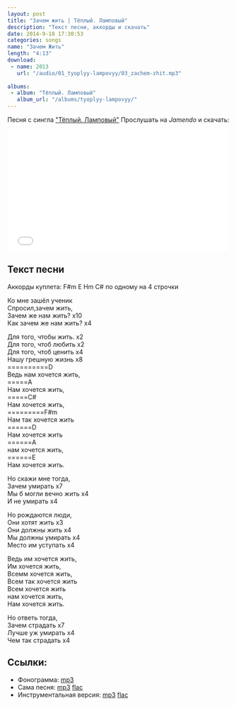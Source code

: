 ```yaml
---
layout: post
title: "Зачем жить | Тёплый. Ламповый"
description: "Текст песни, аккорды и скачать"
date: 2014-9-18 17:30:53
categories: songs
name: "Зачем Жить"
length: "4:13"
download:
 - name: 2013
   url: "/audio/01_tyoplyy-lampovyy/03_zachem-zhit.mp3"
   
albums:
 - album: "Тёплый. Ламповый"
   album_url: "/albums/tyoplyy-lampovyy/"
---
```


Песня с сингла <a target="blank" href="http://gruppa.utkorose.ru/albums/tyoplyy-lampovyy/">"Тёплый. Ламповый"</a>
Прослушать на *Jamendo* и скачать:  

<iframe id="widget" scrolling="no" frameborder="0" width="500" height="274" style="width: 500px; height: 274px;" src="//widgets.jamendo.com/v3/artist/440593?autoplay=0&layout=standard&manualWidth=400&width=400&theme=light&highlight=0&tracklist=true&tracklist_n=3&embedCode="></iframe>

## Текст песни
Аккорды куплета: F#m E Hm C# по одному на 4 строчки

Ко мне зашёл ученик  
Спросил,зачем жить,  
Зачем же нам жить? х10  
Как зачем же нам жить? х4  

Для того, чтобы жить. х2  
Для того, чтоб любить х2  
Для того, чтоб ценить х4  
Нашу грешную жизнь х8  
==========D  
Ведь нам хочется жить,  
=====A  
Нам хочется жить,  
=====C#  
Нам хочется жить,    
=========F#m  
Нам так хочется жить  
======D  
Нам хочется жить  
======A  
нам хочется жить,  
======E    
Нам хочется жить.  
 
Но скажи мне тогда,  
Зачем умирать х7  
Мы б могли вечно жить х4  
И не умирать х4  

Но рождаются люди,  
Они хотят жить х3  
Они должны жить х4  
Мы должны умирать х4  
Место им уступать х4  

Ведь им хочется жить,  
Им хочется жить,  
Всемм хочется жить,  
Всем так хочется жить  
Всем хочется жить  
нам хочется жить,  
Нам хочется жить.  

Но ответь тогда,  
Зачем страдать х7  
Лучше уж умирать х4  
Чем так страдать х4  

## Ссылки:
* Фонограмма: <a titile="скачать с GitHub" href="https://github.com/gruppa-gruppa-nsk/sources/raw/master/f5.0/zachem-jit.mp3">mp3</a>
* Сама песня: <a titile="скачать с Google Drive" href="https://drive.google.com/file/d/0B-fv7DVp2MzybVpQT2RicVF2Mm8/edit?usp=sharing">mp3</a> <a titile="скачать с Google Drive" href="https://drive.google.com/file/d/0B-fv7DVp2MzyRVZsRHpOZjk2WDA/edit?usp=sharing">flac</a>
* Инструментальная версия: <a titile="скачать с Google Drive" href="https://drive.google.com/file/d/0B-fv7DVp2MzyZGlCRV82eUwtSzA/edit?usp=sharing">mp3</a> <a titile="скачать с Google Drive" href="https://drive.google.com/file/d/0B-fv7DVp2MzySG1fYlQ1aDNXMEU/edit?usp=sharing">flac</a>
